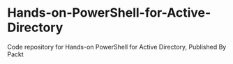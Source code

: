 # Hands-on-PowerShell-for-Active-Directory
Code repository for Hands-on PowerShell for Active Directory, Published By Packt
